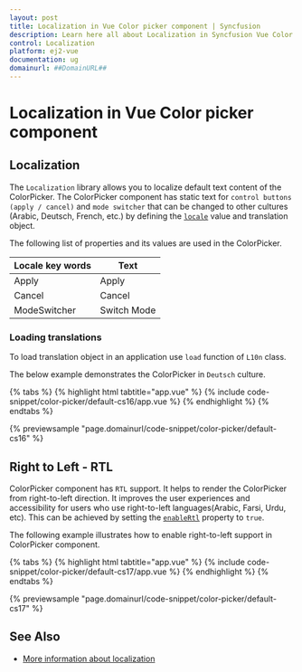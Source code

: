 ```yaml
---
layout: post
title: Localization in Vue Color picker component | Syncfusion
description: Learn here all about Localization in Syncfusion Vue Color picker component of Syncfusion Essential JS 2 and more.
control: Localization 
platform: ej2-vue
documentation: ug
domainurl: ##DomainURL##
---
```


# Localization in Vue Color picker component

## Localization

The `Localization` library allows you to localize default text content of the ColorPicker. The ColorPicker component has static text for `control buttons (apply / cancel)` and `mode switcher` that can be changed to other cultures (Arabic, Deutsch, French, etc.) by defining the [`locale`](https://ej2.syncfusion.com/vue/documentation/api/color-picker#locale) value and translation object.

The following list of properties and its values are used in the ColorPicker.

Locale key words |Text
-----|-----
Apply |Apply
Cancel |Cancel
ModeSwitcher |Switch Mode

### Loading translations

To load translation object in an application use `load` function of `L10n` class.

The below example demonstrates the ColorPicker in `Deutsch` culture.

{% tabs %}
{% highlight html tabtitle="app.vue" %}
{% include code-snippet/color-picker/default-cs16/app.vue %}
{% endhighlight %}
{% endtabs %}
        
{% previewsample "page.domainurl/code-snippet/color-picker/default-cs16" %}

## Right to Left - RTL

ColorPicker component has `RTL` support. It helps to render the ColorPicker from right-to-left direction.
It improves the user experiences and accessibility for users who use right-to-left languages(Arabic, Farsi, Urdu, etc). This can be achieved by setting the [`enableRtl`](https://ej2.syncfusion.com/vue/documentation/api/color-picker#enablertl) property to `true`.

The following example illustrates how to enable right-to-left support in ColorPicker component.

{% tabs %}
{% highlight html tabtitle="app.vue" %}
{% include code-snippet/color-picker/default-cs17/app.vue %}
{% endhighlight %}
{% endtabs %}
        
{% previewsample "page.domainurl/code-snippet/color-picker/default-cs17" %}

## See Also

* [More information about localization](./../common/localization)
